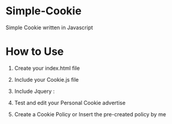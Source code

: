 # Simple-Cookie
Simple Cookie written in Javascript

# How to Use

1) Create your index.html file

2) Include your Cookie.js file <code><script src="cookie.js" type="text/javascript"></script> </code>

3) Include Jquery : <code> <script type="text/javascript" src="http://ajax.googleapis.com/ajax/libs/jquery/1.8.3/jquery.min.js"></script></code>

4) Test and edit your Personal Cookie advertise 

5) Create a Cookie Policy or Insert the pre-created policy by me
